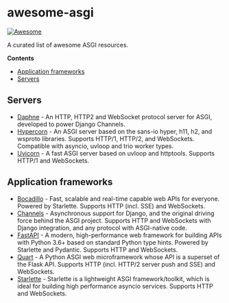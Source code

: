 # awesome-asgi

[![Awesome](https://awesome.re/badge-flat.svg)](https://awesome.re)

A curated list of awesome ASGI resources.

**Contents**

- [Application frameworks](#application-frameworks)
- [Servers](#servers)

## Servers

- [Daphne](http://github.com/django/daphne) - An HTTP, HTTP2 and WebSocket protocol server for ASGI, developed to power Django Channels.
- [Hypercorn](https://pgjones.gitlab.io/hypercorn/index.html) - An ASGI server based on the sans-io hyper, h11, h2, and wsproto libraries. Supports HTTP/1, HTTP/2, and WebSockets. Compatible with asyncio, uvloop and trio worker types.
- [Uvicorn](https://www.uvicorn.org/) - A fast ASGI server based on uvloop and httptools. Supports HTTP/1 and WebSockets.

## Application frameworks

- [Bocadillo](https://bocadilloproject.github.io) - Fast, scalable and real-time capable web APIs for everyone. Powered by Starlette. Supports HTTP (incl. SSE) and WebSockets.
- [Channels](https://channels.readthedocs.io/en/latest/) - Asynchronous support for Django, and the original driving force behind the ASGI project. Supports HTTP and WebSockets with Django integration, and any protocol with ASGI-native code.
- [FastAPI](https://github.com/tiangolo/fastapi) - A modern, high-performance web framework for building APIs with Python 3.6+ based on standard Python type hints. Powered by Starlette and Pydantic. Supports HTTP and WebSockets.
- [Quart](https://github.com/pgjones/quart) - A Python ASGI web microframework whose API is a superset of the Flask API. Supports HTTP (incl. HTTP/2 server push and SSE) and WebSockets.
- [Starlette](https://www.starlette.io/) - Starlette is a lightweight ASGI framework/toolkit, which is ideal for building high performance asyncio services. Supports HTTP and WebSockets.
